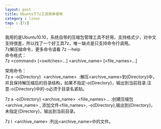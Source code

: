 ```yaml
---
layout: post
title: Ubuntu下7z工具简单使用
category : linux
tags : [7z]
---
```


我用的是Ubuntu10.10，系统自带的压缩包管理工具不好用，支持格式少，对中文支持很差，所以找了一个好工具7z，唯一缺点是只支持命令行调用。    
7z解压缩命令，更多命令请看 7z --help    
命令格式：    
7z &lt;command&gt; [&lt;switches&gt;...] &lt;archive_name&gt; [&lt;file_names&gt;...]    
    
常用命令：    
7z x -o{Directory}  &lt;archive_name&gt;  :解压&lt;archive_name&gt;到{Directory}中，并且保持解压缩后的目录结构，如果不指定-o{Directory}，输出到当前目录.注意-o{Directory}中的-o必须于目录名紧贴。    
    
7z a -o{Directory} &lt;archive_name&gt;  &lt;fiile_names&gt;... :创建压缩包&lt;archive_name&gt; , 添加文件&lt;file_names&gt;, -o{Directory},输出到{Directory}，未指定{Directory}，输出到当前目录。    
    
7z l  &lt;archive_name&gt; :列出&lt;archive_name&gt;中的文件。